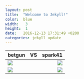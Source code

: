 ```yaml
---
layout: post
title:  "Welcome to Jekyll!"
color:  blue
width:   3
height:  1
date:   2016-12-13 17:31:49 +0200
categories: jekyll update
---
```


| betgun  |    VS     | spark41 |
| ------- | :-------: | ------: |
| ![](https://static.wows-numbers.com/wot/532865830.png)   |  | ![](https://static.wows-numbers.com/wot/545357743.png)    |
| ![](http://wotlabs.net/sig_dark/eu/betgun/signature.png) |  | ![](http://wotlabs.net/sig_dark/eu/spark41/signature.png) |
